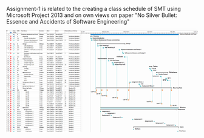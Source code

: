 Assignment-1 is related to the creating a class schedule of SMT using Microsoft Project 2013 and on own views on paper "No Silver Bullet: Essence and
Accidents of Software Engineering"

<img src="https://github.com/cmoulika009/Software-Methods-and-Tools/blob/master/Assignment-1-Project%202013/Assignment-1.gif">
